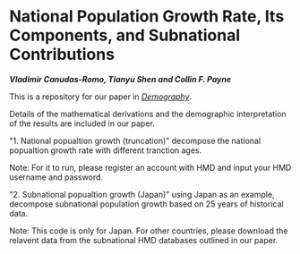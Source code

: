 # National Population Growth Rate, Its Components, and Subnational Contributions
***Vladimir Canudas-Romo, Tianyu Shen and Collin F. Payne***

This is a repository for our paper in [*Demography*](https://read.dukeupress.edu/demography/advance-publication).

Details of the mathematical derivations and the demographic interpretation of the results are included in our paper.



"1. National popualtion growth (truncation)" decompose the national popualtion growth rate with different tranction ages.

Note: For it to run, please register an account with HMD and input your HMD username and password.





"2. Subnational popualtion growth (Japan)" using Japan as an example, decompose subnational population growth based on 25 years of historical data.

Note: This code is only for Japan. For other countries, please download the relavent data from the subnational HMD databases outlined in our paper. 

